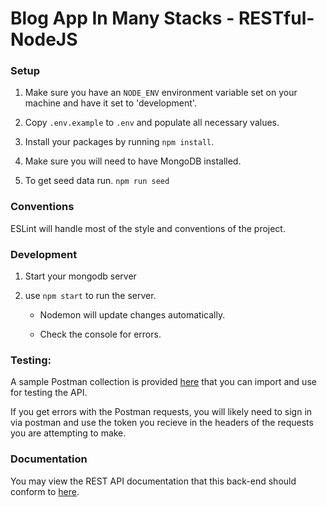 # Blog App In Many Stacks - RESTful-NodeJS

### Setup

1. Make sure you have an `NODE_ENV` environment variable set on your machine and have it set to 'development'.

2. Copy `.env.example` to `.env` and populate all necessary values.

3. Install your packages by running `npm install`.

4. Make sure you will need to have MongoDB installed.

5. To get seed data run. `npm run seed`

### Conventions
ESLint will handle most of the style and conventions of the project.

### Development

1. Start your mongodb server

2. use `npm start` to run the server.

	- Nodemon will update changes automatically.

	- Check the console for errors.

### Testing:

A sample Postman collection is provided [here](../api-resources/rest/blog-app-rest.json.postman_collection) that you can import and use for testing the API.

If you get errors with the Postman requests, you will likely need to sign in via postman and use the token you recieve in the headers of the requests you are attempting to make.

### Documentation

You may view the REST API documentation that this back-end should conform to [here](https://rawgit.com/chiedolabs/blog-app-in-many-stacks/master/back-ends/api-resources/rest/build/index.html).
